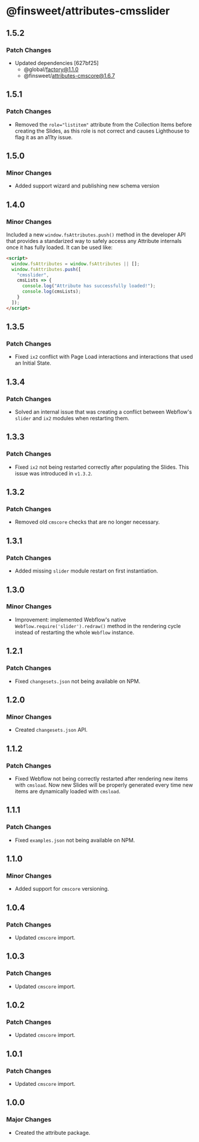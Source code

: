 # @finsweet/attributes-cmsslider

## 1.5.2

### Patch Changes

- Updated dependencies [627bf25]
  - @global/factory@1.1.0
  - @finsweet/attributes-cmscore@1.6.7

## 1.5.1

### Patch Changes

- Removed the `role="listitem"` attribute from the Collection Items before creating the Slides, as this role is not correct and causes Lighthouse to flag it as an a11ty issue.

## 1.5.0

### Minor Changes

- Added support wizard and publishing new schema version

## 1.4.0

### Minor Changes

Included a new `window.fsAttributes.push()` method in the developer API that provides a standarized way to safely access any Attribute internals once it has fully loaded.
It can be used like:

```html
<script>
  window.fsAttributes = window.fsAttributes || [];
  window.fsAttributes.push([
    "cmsslider",
    cmsLists => {
      console.log("Attribute has successfully loaded!");
      console.log(cmsLists);
    }
  ]);
</script>
```

## 1.3.5

### Patch Changes

- Fixed `ix2` conflict with Page Load interactions and interactions that used an Initial State.

## 1.3.4

### Patch Changes

- Solved an internal issue that was creating a conflict between Webflow's `slider` and `ix2` modules when restarting them.

## 1.3.3

### Patch Changes

- Fixed `ix2` not being restarted correctly after populating the Slides.
  This issue was introduced in `v1.3.2`.

## 1.3.2

### Patch Changes

- Removed old `cmscore` checks that are no longer necessary.

## 1.3.1

### Patch Changes

- Added missing `slider` module restart on first instantiation.

## 1.3.0

### Minor Changes

- Improvement: implemented Webflow's native `Webflow.require('slider').redraw()` method in the rendering cycle instead of restarting the whole `Webflow` instance.

## 1.2.1

### Patch Changes

- Fixed `changesets.json` not being available on NPM.

## 1.2.0

### Minor Changes

- Created `changesets.json` API.

## 1.1.2

### Patch Changes

- Fixed Webflow not being correctly restarted after rendering new items with `cmsload`.
  Now new Slides will be properly generated every time new items are dynamically loaded with `cmsload`.

## 1.1.1

### Patch Changes

- Fixed `examples.json` not being available on NPM.

## 1.1.0

### Minor Changes

- Added support for `cmscore` versioning.

## 1.0.4

### Patch Changes

- Updated `cmscore` import.

## 1.0.3

### Patch Changes

- Updated `cmscore` import.

## 1.0.2

### Patch Changes

- Updated `cmscore` import.

## 1.0.1

### Patch Changes

- Updated `cmscore` import.

## 1.0.0

### Major Changes

- Created the attribute package.
